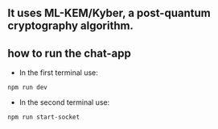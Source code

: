 ## It uses ML-KEM/Kyber, a post-quantum cryptography algorithm.

## how to run the chat-app

- In the first terminal use:
```
npm run dev
```

- In the second terminal use:
```
npm run start-socket
```
